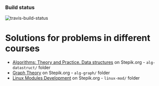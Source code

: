 ### Build status
![travis-build-status](https://travis-ci.org/vpetrigo/courses.svg?branch=master)

# Solutions for problems in different courses

- [Algorithms: Theory and Practice. Data structures](https://stepik.org/course/%D0%90%D0%BB%D0%B3%D0%BE%D1%80%D0%B8%D1%82%D0%BC%D1%8B-%D1%82%D0%B5%D0%BE%D1%80%D0%B8%D1%8F-%D0%B8-%D0%BF%D1%80%D0%B0%D0%BA%D1%82%D0%B8%D0%BA%D0%B0-%D0%A1%D1%82%D1%80%D1%83%D0%BA%D1%82%D1%83%D1%80%D1%8B-%D0%B4%D0%B0%D0%BD%D0%BD%D1%8B%D1%85-1547) on Stepik.org - `alg-datastruct/` folder
- [Graph Theory](https://stepik.org/course/%D0%9E%D1%81%D0%BD%D0%BE%D0%B2%D1%8B-%D1%82%D0%B5%D0%BE%D1%80%D0%B8%D0%B8-%D0%B3%D1%80%D0%B0%D1%84%D0%BE%D0%B2-126/) on Stepik.org - `alg-graph/` folder
- [Linux Modules Development](https://stepik.org/course/2051/) on Stepik.org - `linux-mod/` folder
